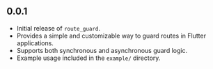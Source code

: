 ## 0.0.1

- Initial release of `route_guard`.
- Provides a simple and customizable way to guard routes in Flutter applications.
- Supports both synchronous and asynchronous guard logic.
- Example usage included in the `example/` directory.
